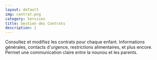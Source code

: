 ```yaml
---
layout: default
img: contrat.png
category: Services
title: Gestion des Contrats
description: |
---
```

  Consultez et modifiez les contrats pour chaque enfant. Informations générales, contacts d'urgence, restrictions alimentaires, et plus encore. Permet une communication claire entre la nounou et les parents.
